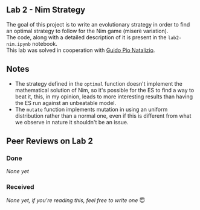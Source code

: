 ## Lab 2 - Nim Strategy
The goal of this project is to write an evolutionary strategy in order to find an optimal strategy to follow for the Nim game (miserè variation).<br>
The code, along with a detailed description of it is present in the `lab2-nim.ipynb` notebook.
<br>
This lab was solved in cooperation with [Guido Pio Natalizio](https://github.com/Guido-Pio-Natalizio/computational-intelligence).

## Notes
- The strategy defined in the `optimal` function doesn't implement the mathematical solution of Nim, so it's possible for the ES to find a way to beat it, this, in my opinion, leads to more interesting results than having the ES run against an unbeatable model. 
- The `mutate` function implements mutation in using an uniform distribution rather than a normal one, even if this is different from what we observe in nature it shouldn't be an issue.
## Peer Reviews on Lab 2
### Done
_None yet_
### Received
_None yet, if you're reading this, feel free to write one_ 😇
